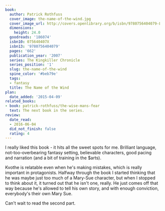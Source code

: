 ```yaml
---
book:
  author: Patrick Rothfuss
  cover_image: the-name-of-the-wind.jpg
  cover_image_url: http://covers.openlibrary.org/b/isbn/9780756404079-L.jpg
  dimensions:
    height: 24.0
  goodreads: '186074'
  isbn10: 075640407X
  isbn13: '9780756404079'
  pages: '662'
  publication_year: '2007'
  series: The Kingkiller Chronicle
  series_position: '1'
  slug: the-name-of-the-wind
  spine_color: '#beb79e'
  tags:
  - fantasy
  title: The Name of the Wind
plan:
  date_added: '2015-04-09'
related_books:
- book: patrick-rothfuss/the-wise-mans-fear
  text: The next book in the series.
review:
  date_read:
  - 2016-06-04
  did_not_finish: false
  rating: 4
---
```


I really liked this book - it hits all the sweet spots for me. Brilliant language, not-too-overbearing fantasy setting, believable characters, good pacing and narration (and a bit of training in the $arts).

Kvothe is relatable even when he's making mistakes, which is really important in protagonists. Halfway through the book I started thinking that he was maybe just too much of a Mary-Sue character, but when I stopped to think about it, it turned out that he isn't one, really. He just comes off that way because he's allowed to tell his own story, and with enough conviction, everybody's their own Mary Sue.

Can't wait to read the second part.
